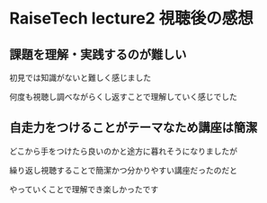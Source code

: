 # RaiseTech lecture2 視聴後の感想


## 課題を理解・実践するのが難しい

初見では知識がないと難しく感じました

何度も視聴し調べながらくし返すことで理解していく感じでした


## 自走力をつけることがテーマなため講座は簡潔


どこから手をつけたら良いのかと途方に暮れそうになりましたが

繰り返し視聴することで簡潔かつ分かりやすい講座だったのだと

やっていくことで理解でき楽しかったです